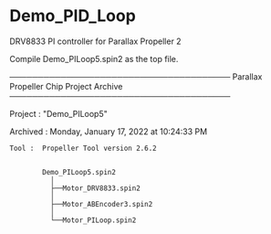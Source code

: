 # Demo_PID_Loop
 DRV8833 PI controller for Parallax Propeller 2

Compile Demo_PILoop5.spin2 as the top file.

───────────────────────────────────────
Parallax Propeller Chip Project Archive
───────────────────────────────────────

 Project :  "Demo_PILoop5"

Archived :  Monday, January 17, 2022 at 10:24:33 PM

    Tool :  Propeller Tool version 2.6.2


            Demo_PILoop5.spin2
              │
              ├──Motor_DRV8833.spin2
              │
              ├──Motor_ABEncoder3.spin2
              │
              └──Motor_PILoop.spin2